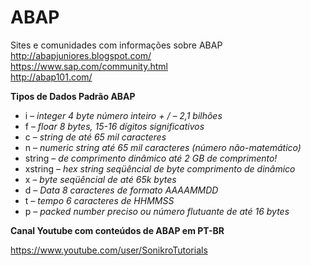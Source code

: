 # ABAP  
Sites e comunidades com informações sobre ABAP  
http://abapjuniores.blogspot.com/  
https://www.sap.com/community.html  
http://abap101.com/  
  
  
  
**Tipos de Dados Padrão ABAP**  
  
* i –  *integer 4 byte número inteiro + / – 2,1 bilhões*  
* f –  *floar 8 bytes, 15-16 dígitos significativos*  
* c – *string de até 65 mil caracteres*  
* n – *numeric string até 65 mil caracteres (número não-matemático)*  
* string – *de comprimento dinâmico até 2 GB de comprimento!*  
* xstring –  *hex string seqüêncial de byte comprimento de dinâmico*  
* x –  *byte seqüêncial de até 65k bytes*  
* d –  *Data 8 caracteres de formato AAAAMMDD*  
* t –  *tempo 6 caracteres de HHMMSS*  
* p  – *packed number preciso ou número flutuante de até 16 bytes*  
  
  
  
 **Canal Youtube com conteúdos de ABAP em PT-BR**  
    
https://www.youtube.com/user/SonikroTutorials

